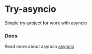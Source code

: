 # Try-asyncio
Simple try-project for work with asyncio

### Docs
Read more about asyncio [asyncio](https://docs.python.org/3/library/asyncio.html)
